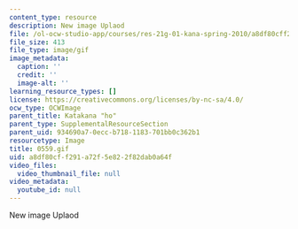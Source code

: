 ```yaml
---
content_type: resource
description: New image Uplaod
file: /ol-ocw-studio-app/courses/res-21g-01-kana-spring-2010/a8df80cff291a72f5e822f82dab0a64f_0559.gif
file_size: 413
file_type: image/gif
image_metadata:
  caption: ''
  credit: ''
  image-alt: ''
learning_resource_types: []
license: https://creativecommons.org/licenses/by-nc-sa/4.0/
ocw_type: OCWImage
parent_title: Katakana "ho"
parent_type: SupplementalResourceSection
parent_uid: 934690a7-0ecc-b718-1183-701bb0c362b1
resourcetype: Image
title: 0559.gif
uid: a8df80cf-f291-a72f-5e82-2f82dab0a64f
video_files:
  video_thumbnail_file: null
video_metadata:
  youtube_id: null
---
```

New image Uplaod